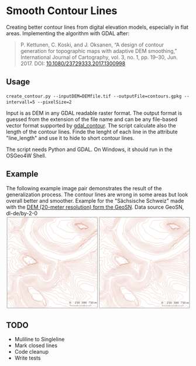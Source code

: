 # Smooth Contour Lines
Creating better contour lines from digital elevation models, especially in flat areas. Implementing the algorithm with GDAL after:

> P. Kettunen, C. Koski, and J. Oksanen, “A design of contour generation for topographic maps with adaptive DEM smoothing,” International Journal of Cartography, vol. 3, no. 1, pp. 19–30, Jun. 2017. 
DOI: [10.1080/23729333.2017.1300998](http://dx.doi.org/10.1080/23729333.2017.1300998)


## Usage
 
    create_contour.py --inputDEM=DEMfile.tif --outputFile=contours.gpkg --intervall=5 --pixelSize=2

Input is as DEM in any GDAL readable raster format. The output format is guessed from the extension of the file name and can be any file-based vector format supported by [gdal_contour](https://gdal.org/programs/gdal_contour.html). The script calculate also the length of the contour lines. Finde the lenght of each line in the attribute "line_length" and use it to hide to short contour lines. 

The script needs Python and GDAL. On Windows, it should run in the OSGeo4W Shell. 

## Example

The following example image pair demonstrates the result of the generalization process. The contour lines are wrong in some areas but look overall better and smoother. Example for the "Sächsische Schweiz" made with the [DEM (20-meter resolution) form the GeoSN](https://www.geodaten.sachsen.de/digitale-hoehenmodelle-3994.html). Data source GeoSN, dl-de/by-2-0 
![Example](contour_example.png)

## TODO

 - Muliline to Singleline
 - Mark closed lines
 - Code cleanup
 - Write tests